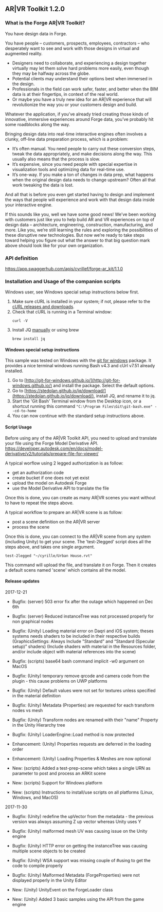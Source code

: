 
## AR|VR Toolkit 1.2.0


### What is the Forge AR|VR Toolkit?

You have design data in Forge.

You have people – customers, prospects, employees, contractors – who desperately want to see and work with those designs in virtual and augmented reality.

 * Designers need to collaborate, and experiencing a design together virtually may let them solve hard problems more easily, even though they may be halfway across the globe.
 * Potential clients may understand their options best when immersed in the design.
 * Professionals in the field can work safer, faster, and better when the BIM data is at their fingertips, in context of the real world.
 * Or maybe you have a truly new idea for an AR|VR experience that will revolutionize the way you or your customers design and build.

Whatever the application, if you’ve already tried creating those kinds of innovative, immersive experiences around Forge data, you’ve probably hit some roadblocks along the way. 

Bringing design data into real-time interactive engines often involves a clunky, off-line data preparation process, which is a problem:

 * It’s often manual. You need people to carry out these conversion steps, tweak the data appropriately, and make decisions along the way. This usually also means that the process is slow.
 * It’s expensive, since you need people with special expertise in visualization tools and optimizing data for real-time use.
 * It’s one-way. If you make a ton of changes in data prep, what happens when the original design data needs to change upstream? Often all that work tweaking the data is lost.

And all that is before you even get started having to design and implement the ways that people will experience and work with that design data inside your interactive engine.

If this sounds like you, well we have some good news! We’ve been working with customers just like you to help build AR and VR experiences on top of design data – architecture, engineering, construction, manufacturing, and more. Like you, we’re still learning the rules and exploring the possibilities of these disruptive new technologies. But now we’re ready to take steps toward helping you figure out what the answer to that big question mark above should look like for your own organization.


### API definition
https://app.swaggerhub.com/apis/cyrillef/forge-ar_kit/1.1.0


### Installation and Usage of the companion scripts

Windows user, see Windows special setup instructions below first.

  1. Make sure cURL is installed in your system; if not, please refer to the
     [cURL releases and downloads](http://curl.haxx.se/download.html).
  2. Check that cURL is running in a Terminal window:<br />
     ```
     curl -V
     ```
  3. Install JQ [manually](https://stedolan.github.io/jq/download/) or using brew
     ```
     brew install jq
     ```

#### Windows special setup instructions

This sample was tested on Windows with the [git for windows](http://git-for-windows.github.io/) package.
It provides a nice terminal windows running Bash v4.3 and cUrl v7.51 already installed.

  1. Go to [http://git-for-windows.github.io/](http://git-for-windows.github.io/) and install the package.
     Select the default options.
  2. Go to [https://stedolan.github.io/jq/download/](https://stedolan.github.io/jq/download/), install JQ,
     and rename it to jq.
  3. Start the 'Git Bash' Terminal window from the Desktop icon, or a shortcut running this command
     ``` "C:\Program Files\Git\git-bash.exe" --cd-to-home ```
  4. You can now continue with the standard setup instructions above.

#### Script Usage

Before using any of the AR|VR Toolkit API, you need to upload and translate your file using the Forge Model Derivative API.
https://developer.autodesk.com/en/docs/model-derivative/v2/tutorials/prepare-file-for-viewer/

A typical worflow using 2 legged authorization is as follow:
 - get an authorization code
 - create bucket if one does not yet exist
 - upload the model on Autodesk Forge
 - use the Model Derivative API to translate the file

Once this is done, you can create as many AR|VR scenes you want without to have to repeat the steps above.

A typical workflow to prepare an AR|VR scene is as follow:
 - post a scene definition on the AR|VR server
 - process the scene

Once this is done, you can connect to the AR|VR scene from any system (including Unity) to get your scene.
The 'test-2legged' script does all the steps above, and takes one single argument.

```
test-2legged "~/cyrille/Urban House.rvt"
```

This command will upload the file, and translate it on Forge. Then it creates a default scens named 'scene' which
contains all the model.


#### Release updates

2017-12-21
 * Bugfix: (server) 503 error fix after the outage which happened on Dec 6th
 * Bugfix: (server) Reduced instanceTree was not processed properly for non graphical nodes
 * Bugfix: (Unity) Loading material error on Daqri and iOS system; theses systems needs shaders to be included in their respective builds
   (GraphicsSettings: Always Include "Standard” and “Standard (Specular setup)” shaders)
   (Include shaders with material in the Resources folder, and/or include object with material references into the scene)
 * Bugfix: (scripts) base64 bash command implicit -w0 argument on MacOS
 * Bugfix: (Unity) temporary remove qrcode and camera code from the plugin - this cause problems on UWP platforms
 * Bugfix: (Unity) Default values were not set for textures unless specified in the material definition
 * Bugfix: (Unity) Metadata (Properties) are requested for each transform nodes vs mesh
 * Bugfix: (Unity) Transform nodes are renamed with their "name" Property in the Unity Hierarchy tree
 * Bugfix: (Unity) LoaderEngine::Load method is now protected

 * Enhancement: (Unity) Properties requests are deferred in the loading order
 * Enhancement: (Unity) Loading Properties & Meshes are now optional
	
 * New: (scripts) Added a test-prep-scene which takes a single URN as parameter to post and process an ARKit scene
 * New: (scripts) Support for Windows platform
 * New: (scripts) Instructions to install/use scripts on all platforms (Linux, Windows, and MacOS)


2017-11-30
 * Bugfix: (Unity) redefine the upVector from the metadata - the previous version was always assuming Z up vector whereas Unity uses Y
 * Bugfix: (Unity) malformed mesh UV was causing issue on the Unity engine
 * Bugfix: (Unity) HTTP error on getting the instanceTree was causing multiple scene objects to be created
 * Bugfix: (Unity) WSA support was missing couple of #using to get the code to compile properly
 * Bugfix: (Unity) Malformed Metadata (ForgeProperties) were not displayed properly in the Unity Editor

 * New: (Unity) UnityEvent on the ForgeLoader class
 * New: (Unity) Added 3 basic samples using the API from the game engine

